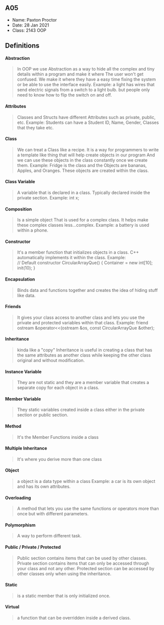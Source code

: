 ## A05

- Name: Paxton Proctor
- Date: 28 Jan 2021
- Class: 2143 OOP

## Definitions

#### Abstraction
> In OOP we use Abstraction as a way to hide all the complex and tiny details within a program and make it where
> The user won't get confused. We make it where they have a easy time fixing the system or be able to use the interface easily.
> Example: a light has wires that send electric signals from a switch to a light bulb. but people only need to know how to flip the switch on and off.

#### Attributes
> Classes and Structs have different Attributes such as private, public, etc.
> Example: Students can have a Student ID, Name, Gender, Classes that they take etc.
#### Class
> We can treat a Class like a recipe. It is a way for programmers to write a template like thing that will help create objects in our program
> And we can use these objects in the class constantly once we create them.
> Example: Fridge is the class and the Objects are bananas, Apples, and Oranges. These objects are created within the class.

#### Class Variable
> A variable that is declared in a class. Typically declared inside the private section.
> Example: int x;

#### Composition
> Is a simple object That is used for a complex class. It helps make these complex classes less...complex.
> Example: a battery is used within a phone.

#### Constructor
> It's a member function that initializes objects in a class. C++ automatically implements it within the class.
> Example:  
    // Default constructor
    CircularArrayQue() {
        Container = new int[10];
        init(10);
    }
#### Encapsulation
> Binds data and functions together and creates the idea of hiding stuff like data.
#### Friends
> It gives your class access to another class and lets you use the private and protected variables within that class.
> Example: friend ostream &operator<<(ostream &os, const CircularArrayQue &other);

#### Inheritance
> kinda like a "copy" Inheritance is useful in creating a class that has the same attributes as another class while keeping the other class original and without modification.

#### Instance Variable
> They are not static and they are a member variable that creates a separate copy for each object in a class.

#### Member Variable
> They static variables created inside a class either in the private section or public section.

#### Method
> It's the Member Functions inside a class

#### Multiple Inheritance
> It's where you derive more than one class

#### Object
> a object is a data type within a class
> Example: a car is its own object and has its own attributes.

#### Overloading
> A method that lets you use the same functions or operators more than once but with different parameters.

#### Polymorphism
> A way to perform different task.

#### Public / Private / Protected
> Public section contains items that can be used by other classes. Private section contains items that can only be accessed through your class and not any other. Protected section can be accessed by other classes only when using the inheritance.

#### Static
> is a static member that is only initialized once.

#### Virtual
> a function that can be overridden inside a derived class.
